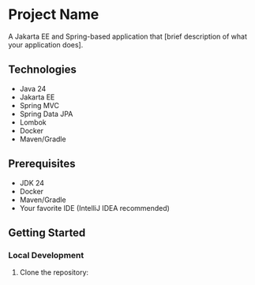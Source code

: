 # Project Name

A Jakarta EE and Spring-based application that [brief description of what your application does].

## Technologies

- Java 24
- Jakarta EE
- Spring MVC
- Spring Data JPA
- Lombok
- Docker
- Maven/Gradle

## Prerequisites

- JDK 24
- Docker
- Maven/Gradle
- Your favorite IDE (IntelliJ IDEA recommended)

## Getting Started

### Local Development

1. Clone the repository: